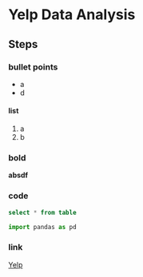 # Yelp Data Analysis

## Steps

### bullet points
- a
- d

#### list
1. a
2. b

### bold
**absdf**

### code
```sql
select * from table
```

``` python
import pandas as pd
```

### link
[Yelp]((https://drive.google.com/drive/folders/1rtW18olzRcSJCXVOiUad3q93B30fpm2E)https://drive.google.com/drive/folders/1rtW18olzRcSJCXVOiUad3q93B30fpm2E)
